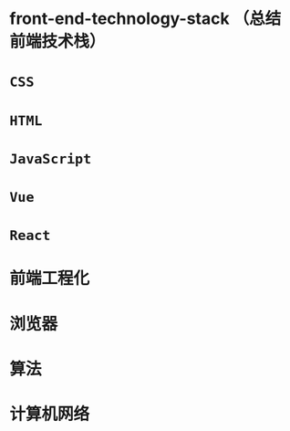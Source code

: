 # front-end-technology-stack （总结前端技术栈）

# `CSS`

# `HTML`

# `JavaScript`

# `Vue`

# `React`

# 前端工程化

# 浏览器

# 算法

# 计算机网络
